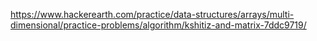 https://www.hackerearth.com/practice/data-structures/arrays/multi-dimensional/practice-problems/algorithm/kshitiz-and-matrix-7ddc9719/
